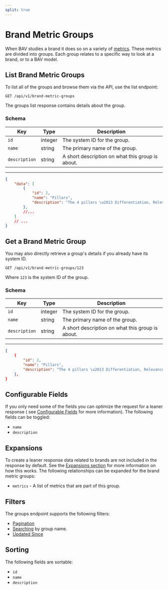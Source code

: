```yaml
---
split: true
---
```


# Brand Metric Groups

When BAV studies a brand it does so on a variety of [metrics](./metrics.md). These metrics are divided into groups. Each group relates to a specific way to look at a brand, or to a BAV model.

## List Brand Metric Groups

To list all of the groups and browse them via the API, use the list endpoint:

```http request
GET /api/v1/brand-metric-groups
```

The groups list response contains details about the group.

### Schema

| Key | Type | Description |
| --- | ---- | ----------- |
| `id` | integer | The system ID for the group. |
| `name` | string | The primary name of the group. |
| `description` | string | A short description on what this group is about. |

---

```json
{
    "data": [
        {
            "id": 2,
            "name": "Pillars",
            "description": "The 4 pillars \u2013 Differentiation, Relevance, Esteem, and Knowledge \u2013 make up the foundation of BAV. The patterns of the pillars for a brand explain the positioning in culture"
        },
        //...
    ]
    // ...
}
```

## Get a Brand Metric Group

You may also directly retrieve a group's details if you already have its system ID.

```http request
GET /api/v1/brand-metric-groups/123
```

Where `123` is the system ID of the group.

### Schema

| Key | Type | Description |
| --- | ---- | ----------- |
| `id` | integer | The system ID for the group. |
| `name` | string | The primary name of the group. |
| `description` | string | A short description on what this group is about. |

---

```json
{
    {
        "id": 2,
        "name": "Pillars",
        "description": "The 4 pillars \u2013 Differentiation, Relevance, Esteem, and Knowledge \u2013 make up the foundation of BAV. The patterns of the pillars for a brand explain the positioning in culture"
    },
}
```

## Configurable Fields

If you only need some of the fields you can optimize the request for a leaner response (
see [Configurable Fields](../configurable-fields.md) for more information). The following fields can be toggled:

- `name`
- `description`

## Expansions

To create a leaner response data related to brands are not included in the response by default. See
the [Expansions section](../expansions.md) for more information on how this works. The following relationships can be
expanded for the brand metric groups:

- `metrics` - A list of metrics that are part of this group.

## Filters

The groups endpoint supports the following filters:

- [Pagination](../pagination.md)
- [Searching](../filters.md) by group name.
- [Updated Since](../filters.md)

## Sorting

The following fields are sortable:

- `id`
- `name`
- `description`

